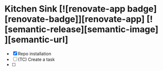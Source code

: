 # Kitchen Sink [![renovate-app badge][renovate-badge]][renovate-app] [![semantic-release][semantic-image] ][semantic-url]

- [x] Repo installation
- [ ] (TC) Create a task
- [ ] 